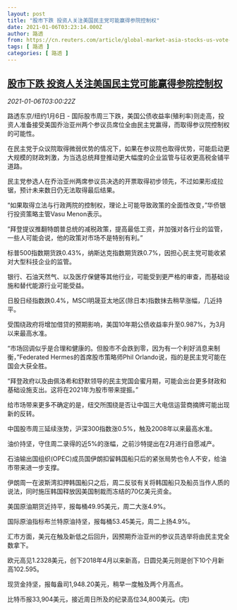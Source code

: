 ```yaml
---
layout: post
title: "股市下跌 投资人关注美国民主党可能赢得参院控制权"
date: 2021-01-06T03:23:14.000Z
author: 路透
from: https://cn.reuters.com/article/global-market-asia-stocks-us-vote-0106-idCNKBS29B0A7
tags: [ 路透 ]
categories: [ 路透 ]
---
```

<!--1609903394000-->
[股市下跌 投资人关注美国民主党可能赢得参院控制权](https://cn.reuters.com/article/global-market-asia-stocks-us-vote-0106-idCNKBS29B0A7)
------

<div>
<div><i>2021-01-06T03:00:22Z</i></div><p>路透东京/纽约1月6日 - 国际股市周三下跌，美国公债收益率(殖利率)则走高，投资人准备接受美国乔治亚州两个参议员席位全由民主党赢得，而取得参议院控制权的可能性。</p><p>在民主党于众议院取得微弱优势的情况下，如果在参议院也取得优势，可能启动更大规模的财政刺激，为当选总统拜登推动更大幅度的企业监管与征收更高税金铺平道路。</p><p>民主党参选人在乔治亚州两席参议员决选的开票取得初步领先，不过如果形成拉锯，预计未来数日仍无法取得最后结果。</p><p>“如果取得立法与行政两院的控制权，理论上可能导致政策的全面性改变，”华侨银行投资策略主管Vasu Menon表示。</p><p>“拜登提议推翻特朗普总统的减税政策，提高最低工资，并加强对各行业的监管，一些人可能会说，他的政策对市场不是特别有利。”</p><p>标普500指数期货跌0.43%，纳斯达克指数期货跌0.7%，因担心民主党可能收紧对大型科技企业的监管。</p><p>银行、石油天然气、以及医疗保健等其他行业，可能受到更严格的审查，而基础设施和替代能源行业可能受益。</p><p>日股日经指数跌0.4%，MSCI明晟亚太地区(除日本)指数抹去稍早涨幅，几近持平。</p><p>受围绕政府将增加借贷的预期影响，美国10年期公债收益率升至0.987%，为3月以来最高水准。</p><p>“市场回调似乎是合理和健康的。但股市不会跌到零，因为有一个利好消息来制衡，”Federated Hermes的首席股市策略师Phil Orlando说，指的是民主党可能在国会大获全胜。</p><p>“拜登政府以及由佩洛希和舒默领导的民主党国会蜜月期，可能会出台更多财政和基础设施支出。这将在2021年为股市带来提振。”</p><p>给市场带来更多不确定的是，纽交所围绕是否让中国三大电信运营商摘牌可能出现新的反转。</p><p>中国股市周三延续涨势，沪深300指数涨0.5%，触及2008年以来最高水准。</p><p>油价持坚，守住周二录得的近5%的涨幅，之前沙特提出在2月进行自愿减产。</p><p>石油输出国组织(OPEC)成员国伊朗扣留韩国船只后的紧张局势也令人不安，给油市带来进一步支撑。</p><p>伊朗周一在波斯湾扣押韩国船只之后，周二反驳有关将韩国船只及船员当作人质的说法，同时施压韩国释放因美国制裁而冻结的70亿美元资金。</p><p>美国原油期货近持平，报每桶49.95美元，周二大涨4.9%。</p><p>国际原油指标布兰特原油持坚，报每桶53.45美元，周二上扬4.9%。</p><p>汇市方面，美元在触及新低之后回升，因预期乔治亚州的参议员选举将由民主党全数拿下。</p><p>欧元高见1.2328美元，创下2018年4月以来新高，日圆兑美元则是创下10个月新高102.595。</p><p>现货金持坚，报每盎司1,948.20美元，稍早一度触及两个月高点。</p><p>比特币报33,904美元，接近周日所及的纪录高位34,800美元。(完)</p>
</div>
